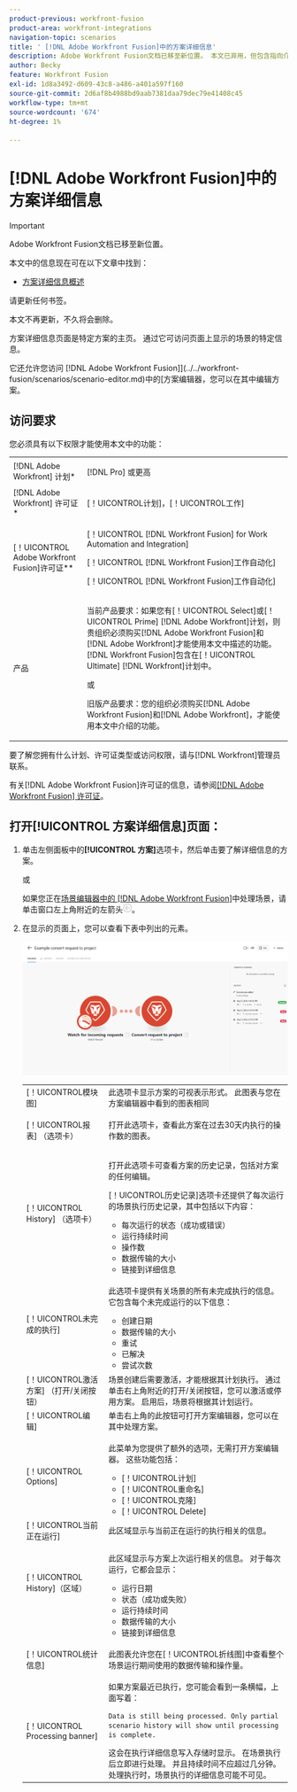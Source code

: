 ```yaml
---
product-previous: workfront-fusion
product-area: workfront-integrations
navigation-topic: scenarios
title: ' [!DNL Adobe Workfront Fusion]中的方案详细信息'
description: Adobe Workfront Fusion文档已移至新位置。 本文已弃用，但包含指向介绍此功能的新文章的链接。
author: Becky
feature: Workfront Fusion
exl-id: 1d8a3492-d609-43c8-a486-a401a597f160
source-git-commit: 2d6af8b4988bd9aab7381daa79dec79e41408c45
workflow-type: tm+mt
source-wordcount: '674'
ht-degree: 1%

---
```


# [!DNL Adobe Workfront Fusion]中的方案详细信息

>[!IMPORTANT]
>
>Adobe Workfront Fusion文档已移至新位置。
>
>本文中的信息现在可在以下文章中找到：
>
>* [方案详细信息概述](https://experienceleague.adobe.com/docs/workfront-fusion/using/get-started-with-fusion/navigate-workfront-fusion/scenario-details.html)
>
>请更新任何书签。
>
>本文不再更新，不久将会删除。

方案详细信息页面是特定方案的主页。 通过它可访问页面上显示的场景的特定信息。

它还允许您访问 [!DNL Adobe Workfront Fusion]](../../workfront-fusion/scenarios/scenario-editor.md)中的[方案编辑器，您可以在其中编辑方案。

## 访问要求

您必须具有以下权限才能使用本文中的功能：

<table style="table-layout:auto">  
 <col> 
 <col> 
 <tbody> 
  <tr> 
    <td role="rowheader">[!DNL Adobe Workfront] 计划*</td> 
   <td> <p>[!DNL Pro] 或更高</p> </td> 
  </tr> 
  <tr data-mc-conditions=""> 
   <td role="rowheader">[!DNL Adobe Workfront] 许可证*</td> 
   <td> <p>[！UICONTROL计划]，[！UICONTROL工作]</p> </td> 
  </tr> 
  <tr> 
   <td role="rowheader">[！UICONTROL Adobe Workfront Fusion]许可证**</td> 
   <td> <p>[！UICONTROL [!DNL Workfront Fusion] for Work Automation and Integration] </p><p>[！UICONTROL [!DNL Workfront Fusion]工作自动化] </p><p>[！UICONTROL [!DNL Workfront Fusion]工作自动化]</p>   </td> 
  </tr> 
  <tr> 
   <td role="rowheader">产品</td> 
   <td>
   <p>当前产品要求：如果您有[！UICONTROL Select]或[！UICONTROL Prime] [!DNL Adobe Workfront]计划，则贵组织必须购买[!DNL Adobe Workfront Fusion]和[!DNL Adobe Workfront]才能使用本文中描述的功能。 [!DNL Workfront Fusion]包含在[！UICONTROL Ultimate] [!DNL Workfront]计划中。</p>
   <p>或</p>
   <p>旧版产品要求：您的组织必须购买[!DNL Adobe Workfront Fusion]和[!DNL Adobe Workfront]，才能使用本文中介绍的功能。</p>
   </td> 
  </tr> 
 </tbody> 
</table>

要了解您拥有什么计划、许可证类型或访问权限，请与[!DNL Workfront]管理员联系。

有关[!DNL Adobe Workfront Fusion]许可证的信息，请参阅[[!DNL Adobe Workfront Fusion] 许可证](../../workfront-fusion/get-started/license-automation-vs-integration.md)。

## 打开[!UICONTROL 方案详细信息]页面：

1. 单击左侧面板中的&#x200B;**[!UICONTROL 方案]**&#x200B;选项卡，然后单击要了解详细信息的方案。

   或

   如果您正在[场景编辑器中的 [!DNL Adobe Workfront Fusion]](../../workfront-fusion/scenarios/scenario-editor.md)中处理场景，请单击窗口左上角附近的左箭头![](assets/exit-editing-arrow.png)。

1. 在显示的页面上，您可以查看下表中列出的元素。

   ![](assets/scenario-detail-350x207.png)

   <table style="table-layout:auto"> 
    <col> 
    <col> 
    <tbody> 
     <tr> 
      <td role="rowheader">[！UICONTROL模块图] </td> 
      <td>此选项卡显示方案的可视表示形式。 此图表与您在方案编辑器中看到的图表相同</td> 
     </tr> 
     <tr> 
      <td role="rowheader">[！UICONTROL报表] （选项卡） </td> 
      <td> <p>打开此选项卡，查看此方案在过去30天内执行的操作数的图表。</p>  </td> 
     </tr> 
     <tr> 
      <td role="rowheader">[！UICONTROL History] （选项卡） </td> 
      <td> <p>打开此选项卡可查看方案的历史记录，包括对方案的任何编辑。 </p> <p>[！UICONTROL历史记录]选项卡还提供了每次运行的场景执行历史记录，其中包括以下内容：</p> 
       <ul> 
        <li>每次运行的状态（成功或错误）</li> 
        <li>运行持续时间</li> 
        <li>操作数</li> 
        <li>数据传输的大小</li> 
        <li>链接到详细信息</li> 
       </ul> </td> 
     </tr> 
     <tr> 
      <td role="rowheader">[！UICONTROL未完成的执行]</td> 
      <td> <p>此选项卡提供有关场景的所有未完成执行的信息。 它包含每个未完成运行的以下信息：</p> 
       <ul> 
        <li>创建日期</li> 
        <li>数据传输的大小</li> 
        <li>重试</li> 
        <li>已解决</li> 
        <li>尝试次数</li> 
       </ul> </td> 
     </tr> 
     <tr> 
      <td role="rowheader">[！UICONTROL激活方案] （打开/关闭按钮）</td> 
      <td>场景创建后需要激活，才能根据其计划执行。 通过单击右上角附近的打开/关闭按钮，您可以激活或停用方案。 启用后，场景将根据其计划运行。</td> 
     </tr> 
     <tr> 
      <td role="rowheader">[！UICONTROL编辑]</td> 
      <td>单击右上角的此按钮可打开方案编辑器，您可以在其中处理方案。</td> 
     </tr> 
     <tr> 
      <td role="rowheader">[！UICONTROL Options]</td> 
      <td> <p>此菜单为您提供了额外的选项，无需打开方案编辑器。 这些功能包括：</p> 
       <ul> 
        <li>[！UICONTROL计划]</li> 
        <li>[！UICONTROL重命名]</li> 
        <li>[！UICONTROL克隆]</li> 
        <li>[！UICONTROL Delete]</li> 
       </ul> </td> 
     </tr> 
     <tr> 
      <td role="rowheader">[！UICONTROL当前正在运行]</td> 
      <td>此区域显示与当前正在运行的执行相关的信息。</td> 
     </tr> 
     <tr> 
      <td role="rowheader"> <p>[！UICONTROL History]（区域）</p> <p> </p> </td> 
      <td> <p>此区域显示与方案上次运行相关的信息。 对于每次运行，它都会显示：</p> 
       <ul> 
        <li>运行日期</li> 
        <li>状态（成功或失败）</li> 
        <li>运行持续时间</li> 
        <li>数据传输的大小</li> 
        <li>链接到详细信息</li> 
       </ul> </td> 
     </tr> 
     <tr> 
      <td role="rowheader"> <p>[！UICONTROL统计信息]</p>  </td> 
      <td>此图表允许您在[！UICONTROL折线图]中查看整个场景运行期间使用的数据传输和操作量。</td> 
     </tr> 
     <tr> 
      <td role="rowheader"> <p>[！UICONTROL Processing banner]</p>  </td> 
      <td>如果方案最近已执行，您可能会看到一条横幅，上面写着：<p><code>Data is still being processed. Only partial scenario history will show until processing is complete.</code></p>这会在执行详细信息写入存储时显示。 在场景执行后立即进行处理。 并且持续时间不应超过几分钟。 处理执行时，场景执行的详细信息可能不可见。</td> 
     </tr> 
    </tbody> 
   </table>
